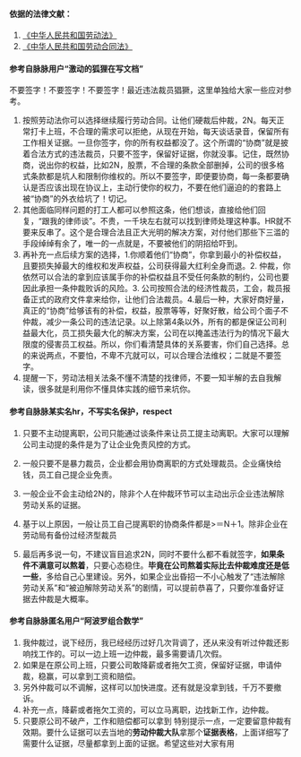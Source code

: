 #### 依据的法律文献：

1. [《中华人民共和国劳动法》](http://www.gov.cn/banshi/2005-05/25/content_905.htm)
2. [《中华人民共和国劳动合同法》](http://www.gov.cn/flfg/2007-06/29/content_669394.htm)



#### 参考自脉脉用户“激动的狐狸在写文档”

不要签字！不要签字！不要签字！最近违法裁员猖獗，这里单独给大家一些应对参考。

1. 按照劳动法你可以选择继续履行劳动合同。让他们硬裁后仲裁，2N。每天正常打卡上班，不合理的需求可以拒绝，从现在开始，每天谈话录音，保留所有工作相关证据。一旦你签字，你的所有权益都没了。这个所谓的“协商”就是披着合法方式的违法裁员，只要不签字，保留好证据，你就没事。记住，既然协商，说出你的权益，比如2N，股票，不合理的条款全部删掉，公司的很多格式条款都是坑人和限制你维权的。所以不要签字，即便要协商，每一条都要确认是否应该出现在协议上，主动行使你的权力，不要在他们逼迫的的套路上被“协商”的外衣给坑了！切记。
2. 其他面临同样问题的打工人都可以参照这条，他们想谈，直接给他们回复，“跟我的律师谈”。不贵，一千块左右就可以找到律师处理这种事。HR就不要来反串了。这个是合理合法且正大光明的解决方案，对付他们那些下三滥的手段绰绰有余了，唯一的一点就是，不要被他们的阴招给吓到。
3. 再补充一点后续方案的选择，1.你顺着他们“协商”，你拿到最小的补偿权益，且要损失掉最大的维权和发声权益，公司获得最大红利全身而退。2. 仲裁，你依然可以合法的拿到应该属手你的补偿权益且不受任何条款的制约，公司也要因此承担一条仲裁败诉的风险。3. 公司按照合法的经济性裁员，工会，裁员报备正式的政府文件拿来给你，让他们合法裁员。4.最后一种，大家好商好量，真正的“协商”给够该有的补偿，权益，股票等等，好聚好散，给公司个面子不仲裁，减少一条公司的违法记录。以上除第4条以外，所有的都是保证公司利益最大化，员工损失最大化的解决方案，公司在以掩盖违法行为的情况下最大限度的侵害员工权益。所以，你们看清楚具体的关系要害，你们自己选择。总的来说两点，不要怕，不卑不亢就可以，可以合理合法维权；二就是不要签字。
4. 提醒一下，劳动法相关法条不懂不清楚的找律师，不要一知半解的去自我解读，很多就是利用你不懂具体实践的细节来坑你。



#### 参考自脉脉某实名hr，不写实名保护，respect

1. 只要不主动提离职，公司只能通过谈条件来让员工提主动离职。大家可以理解公司主动提的条件是为了让企业免责风控的方式。

2. 一般只要不是暴力裁员，企业都会用协商离职的方式处理裁员。企业痛快给钱，员工自己提企业免责。
3. 一般企业不会主动给2N的，除非个人在仲裁环节可以主动出示企业违法解除劳动关系的证据。
4. 基于以上原因，一般让员工自己提离职的协商条件都是>＝N＋1。除非企业在劳动局有备份过经济型裁员
5. 最后再多说一句，不建议盲目追求2N，同时不要什么都不看就签字，**如果条件不满意可以熬着**，只要心态稳住。**毕竟在公司熬着实际比去仲裁难度还是低一些**，多给自己心里建设。另外，如果企业出昏招一不小心触发了“违法解除劳动关系”和“被迫解除劳动关系”的剧情，可以提前恭喜了，只要你准备好证据去仲裁是大概率。



#### 参考自脉脉匿名用户“阿波罗组合数学”

1. 我仲裁过，说下经历，我已经经历过好几次背调了，还从来没有听过仲裁还影响找工作的。可以一边上班一边仲裁，最多需要请几次假。
2. 如果是在原公司上班，只要公司敢降薪或者拖欠工资，保留好证据，申请仲裁，稳赢，可以拿到工资和赔偿。
3. 另外仲裁可以不调解，这样可以加快进度。还有就是没拿到钱，千万不要撤诉。
4. 补充一点，降薪或者拖欠工资的，可以立马离职，边找新工作，边仲裁。
5. 只要原公司不破产，工作和赔偿都可以拿到 特别提示一点，一定要留意仲裁有效期。要什么证据可以去当地的**劳动仲裁大队**拿那个**证据表格**，上面详细写了需要什么证据，尽量都拿到上面的证据。希望这些对大家有用